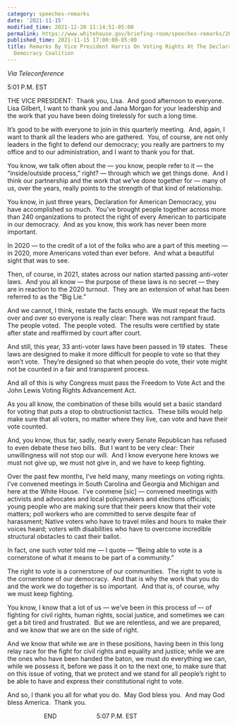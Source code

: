 ```yaml
---
category: speeches-remarks
date: '2021-11-15'
modified_time: 2021-12-20 11:14:51-05:00
permalink: https://www.whitehouse.gov/briefing-room/speeches-remarks/2021/11/15/remarks-by-vice-president-harris-on-voting-rights-at-the-declaration-for-american-democracy-coalition/
published_time: 2021-11-15 17:00:00-05:00
title: Remarks By Vice President Harris On Voting Rights At The Declaration For American
  Democracy Coalition
---
```

 
*Via Teleconference*

5:01 P.M. EST  
  
THE VICE PRESIDENT:  Thank you, Lisa.  And good afternoon to everyone. 
Lisa Gilbert, I want to thank you and Jana Morgan for your leadership
and the work that you have been doing tirelessly for such a long
time.   
  
It’s good to be with everyone to join in this quarterly meeting.  And,
again, I want to thank all the leaders who are gathered.  You, of
course, are not only leaders in the fight to defend our democracy; you
really are partners to my office and to our administration, and I want
to thank you for that.  
  
You know, we talk often about the — you know, people refer to it — the
“inside/outside process,” right? — through which we get things done. 
And I think our partnership and the work that we’ve done together for —
many of us, over the years, really points to the strength of that kind
of relationship.  
  
You know, in just three years, Declaration for American Democracy, you
have accomplished so much.  You’ve brought people together across more
than 240 organizations to protect the right of every American to
participate in our democracy.  And as you know, this work has never been
more important.   
  
In 2020 — to the credit of a lot of the folks who are a part of this
meeting — in 2020, more Americans voted than ever before.  And what a
beautiful sight that was to see.  
  
Then, of course, in 2021, states across our nation started passing
anti-voter laws.  And you all know — the purpose of these laws is no
secret — they are in reaction to the 2020 turnout.  They are an
extension of what has been referred to as the “Big Lie.”    
  
And we cannot, I think, restate the facts enough.  We must repeat the
facts over and over so everyone is really clear: There was not rampant
fraud.  The people voted.  The people voted.  The results were certified
by state after state and reaffirmed by court after court.   
  
And still, this year, 33 anti-voter laws have been passed in 19 states. 
These laws are designed to make it more difficult for people to vote so
that they won’t vote.  They’re designed so that when people do vote,
their vote might not be counted in a fair and transparent process.   
  
And all of this is why Congress must pass the Freedom to Vote Act and
the John Lewis Voting Rights Advancement Act.  
  
As you all know, the combination of these bills would set a basic
standard for voting that puts a stop to obstructionist tactics.  These
bills would help make sure that all voters, no matter where they live,
can vote and have their vote counted.   
  
And, you know, thus far, sadly, nearly every Senate Republican has
refused to even debate these two bills.  But I want to be very clear:
Their unwillingness will not stop our will.  And I know everyone here
knows we must not give up, we must not give in, and we have to keep
fighting.   
  
Over the past few months, I’ve held many, many meetings on voting
rights.  I’ve convened meetings in South Carolina and Georgia and
Michigan and here at the White House.  I’ve conmene \[sic\] — convened
meetings with activists and advocates and local policymakers and
elections officials; young people who are making sure that their peers
know that their vote matters; poll workers who are committed to serve
despite fear of harassment; Native voters who have to travel miles and
hours to make their voices heard; voters with disabilities who have to
overcome incredible structural obstacles to cast their ballot.  
  
In fact, one such voter told me — I quote — “Being able to vote is a
cornerstone of what it means to be part of a community.”   
  
The right to vote is a cornerstone of our communities.  The right to
vote is the cornerstone of our democracy.  And that is why the work that
you do and the work we do together is so important.  And that is, of
course, why we must keep fighting.   
  
You know, I know that a lot of us — we’ve been in this process of –- of
fighting for civil rights, human rights, social justice, and sometimes
we can get a bit tired and frustrated.  But we are relentless, and we
are prepared, and we know that we are on the side of right.    
  
And we know that while we are in these positions, having been in this
long relay race for the fight for civil rights and equality and justice;
while we are the ones who have been handed the baton, we must do
everything we can, while we possess it, before we pass it on to the next
one, to make sure that on this issue of voting, that we protect and we
stand for all people’s right to be able to have and express their
constitutional right to vote.  
  
And so, I thank you all for what you do.  May God bless you.  And may
God bless America.  Thank you.                
  
                     END                       5:07 P.M. EST
